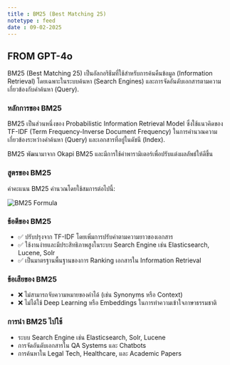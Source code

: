 ```yaml
---
title : BM25 (Best Matching 25)
notetype : feed
date : 09-02-2025
---
```


## FROM GPT-4o
BM25 (Best Matching 25) เป็นอัลกอริธึมที่ใช้สำหรับการค้นคืนข้อมูล (Information Retrieval) โดยเฉพาะในระบบค้นหา (Search Engines) และการจัดอันดับเอกสารตามความเกี่ยวข้องกับคำค้นหา (Query).

### หลักการของ BM25
BM25 เป็นส่วนหนึ่งของ Probabilistic Information Retrieval Model ซึ่งใช้แนวคิดของ TF-IDF (Term Frequency-Inverse Document Frequency) ในการคำนวณความเกี่ยวข้องระหว่างคำค้นหา (Query) และเอกสารที่อยู่ในดัชนี (Index).

BM25 พัฒนามาจาก Okapi BM25 และมีการใช้ค่าพารามิเตอร์เพื่อปรับแต่งผลลัพธ์ให้ดีขึ้น

### สูตรของ BM25
ค่าคะแนน BM25 คำนวณโดยใช้สมการต่อไปนี้:

![BM25 Formula](/assets/img/Other/Knowledge/BM25.avif)

### ข้อดีของ BM25
- ✅ ปรับปรุงจาก TF-IDF โดยเพิ่มการปรับค่าตามความยาวของเอกสาร
- ✅ ใช้งานง่ายและมีประสิทธิภาพสูงในระบบ Search Engine เช่น Elasticsearch, Lucene, Solr
- ✅ เป็นมาตรฐานพื้นฐานของการ Ranking เอกสารใน Information Retrieval

### ข้อเสียของ BM25
- ❌ ไม่สามารถจับความหมายของคำได้ (เช่น Synonyms หรือ Context)
- ❌ ไม่ได้ใช้ Deep Learning หรือ Embeddings ในการทำความเข้าใจภาษาธรรมชาติ

### การนำ BM25 ไปใช้
- ระบบ Search Engine เช่น Elasticsearch, Solr, Lucene
- การจัดอันดับเอกสารใน QA Systems และ Chatbots
- การค้นหาใน Legal Tech, Healthcare, และ Academic Papers